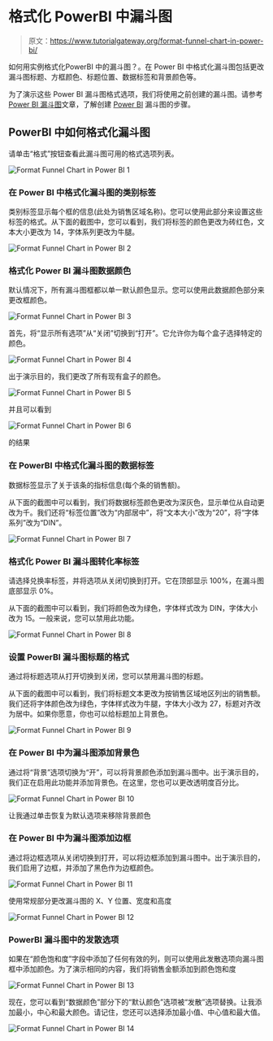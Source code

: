 # 格式化 PowerBI 中漏斗图

> 原文：<https://www.tutorialgateway.org/format-funnel-chart-in-power-bi/>

如何用实例格式化PowerBI 中的漏斗图？。在 Power BI 中格式化漏斗图包括更改漏斗图标题、方框颜色、标题位置、数据标签和背景颜色等。

为了演示这些 Power BI 漏斗图格式选项，我们将使用之前创建的漏斗图。请参考 [Power BI 漏斗图](https://www.tutorialgateway.org/power-bi-funnel-chart/)文章，了解创建 [Power BI](https://www.tutorialgateway.org/power-bi-tutorial/) 漏斗图的步骤。

## PowerBI 中如何格式化漏斗图

请单击“格式”按钮查看此漏斗图可用的格式选项列表。

![Format Funnel Chart in Power BI 1](img/248966897cf3b5ded43d117956294a43.png)

### 在 Power BI 中格式化漏斗图的类别标签

类别标签显示每个框的信息(此处为销售区域名称)。您可以使用此部分来设置这些标签的格式。从下面的截图中，您可以看到，我们将标签的颜色更改为砖红色，文本大小更改为 14，字体系列更改为牛腿。

![Format Funnel Chart in Power BI 2](img/ccae0b6902cedb69dfb800e820640d0f.png)

### 格式化 Power BI 漏斗图数据颜色

默认情况下，所有漏斗图框都以单一默认颜色显示。您可以使用此数据颜色部分来更改框颜色。

![Format Funnel Chart in Power BI 3](img/f00aac50c715ca0d9560a1790b235019.png)

首先，将“显示所有选项”从“关闭”切换到“打开”。它允许你为每个盒子选择特定的颜色。

![Format Funnel Chart in Power BI 4](img/b46b0bf01191928dca22b4dde689388e.png)

出于演示目的，我们更改了所有现有盒子的颜色。

![Format Funnel Chart in Power BI 5](img/ef9ea8dcb8eb8e2f8da27abaa850f6ad.png)

并且可以看到

![Format Funnel Chart in Power BI 6](img/096e2135e3cd55c2fe2597c75ab85158.png)

的结果

### 在 PowerBI 中格式化漏斗图的数据标签

数据标签显示了关于该条的指标信息(每个条的销售额)。

从下面的截图中可以看到，我们将数据标签颜色更改为深灰色，显示单位从自动更改为千。我们还将“标签位置”改为“内部居中”，将“文本大小”改为“20”，将“字体系列”改为“DIN”。

![Format Funnel Chart in Power BI 7](img/e9a57e6626ce5e6ab5ba2eaa27f2176a.png)

### 格式化 Power BI 漏斗图转化率标签

请选择兑换率标签，并将选项从关闭切换到打开。它在顶部显示 100%，在漏斗图底部显示 0%。

从下面的截图中可以看到，我们将颜色改为绿色，字体样式改为 DIN，字体大小改为 15。一般来说，您可以禁用此功能。

![Format Funnel Chart in Power BI 8](img/f8f88a262eb147bf767be21543fe713c.png)

### 设置 PowerBI 漏斗图标题的格式

通过将标题选项从打开切换到关闭，您可以禁用漏斗图的标题。

从下面的截图中可以看到，我们将标题文本更改为按销售区域地区列出的销售额。我们还将字体颜色改为绿色，字体样式改为牛腿，字体大小改为 27，标题对齐改为居中。如果你愿意，你也可以给标题加上背景色。

![Format Funnel Chart in Power BI 9](img/8b0b07a72bc0f0cf508782090d1e41f6.png)

### 在 Power BI 中为漏斗图添加背景色

通过将“背景”选项切换为“开”，可以将背景颜色添加到漏斗图中。出于演示目的，我们正在启用此功能并添加背景色。在这里，您也可以更改透明度百分比。

![Format Funnel Chart in Power BI 10](img/b3c0ded1fc6d99319f2cac1e54a24c91.png)

让我通过单击恢复为默认选项来移除背景颜色

### 在 Power BI 中为漏斗图添加边框

通过将边框选项从关闭切换到打开，可以将边框添加到漏斗图中。出于演示目的，我们启用了边框，并添加了黑色作为边框颜色。

![Format Funnel Chart in Power BI 11](img/9b5a8b7a5854e606f112076e922a1810.png)

使用常规部分更改漏斗图的 X、Y 位置、宽度和高度

![Format Funnel Chart in Power BI 12](img/40efbd3f2f3ad435a09689540188a6c8.png)

### PowerBI 漏斗图中的发散选项

如果在“颜色饱和度”字段中添加了任何有效的列，则可以使用此发散选项向漏斗图框中添加颜色。为了演示相同的内容，我们将销售金额添加到颜色饱和度

![Format Funnel Chart in Power BI 13](img/6932f5d807cf77807bfc3519fdd2a0ea.png)

现在，您可以看到“数据颜色”部分下的“默认颜色”选项被“发散”选项替换。让我添加最小，中心和最大颜色。请记住，您还可以选择添加最小值、中心值和最大值。

![Format Funnel Chart in Power BI 14](img/4f38c0d8d3908816f169022929283aaa.png)